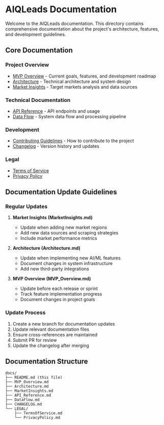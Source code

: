 # AIQLeads Documentation

Welcome to the AIQLeads documentation. This directory contains comprehensive documentation about the project's architecture, features, and development guidelines.

## Core Documentation

### Project Overview
- [MVP Overview](MVP_Overview.md) - Current goals, features, and development roadmap
- [Architecture](Architecture.md) - Technical architecture and system design
- [Market Insights](MarketInsights.md) - Target markets analysis and data sources

### Technical Documentation
- [API Reference](API_Reference.md) - API endpoints and usage
- [Data Flow](DataFlow.md) - System data flow and processing pipeline

### Development
- [Contributing Guidelines](../CONTRIBUTING.md) - How to contribute to the project
- [Changelog](CHANGELOG.md) - Version history and updates

### Legal
- [Terms of Service](LEGAL/TermsOfService.md)
- [Privacy Policy](LEGAL/PrivacyPolicy.md)

## Documentation Update Guidelines

### Regular Updates
1. **Market Insights (MarketInsights.md)**
   - Update when adding new market regions
   - Add new data sources and scraping strategies
   - Include market performance metrics

2. **Architecture (Architecture.md)**
   - Update when implementing new AI/ML features
   - Document changes in system infrastructure
   - Add new third-party integrations

3. **MVP Overview (MVP_Overview.md)**
   - Update before each release or sprint
   - Track feature implementation progress
   - Document changes in project goals

### Update Process
1. Create a new branch for documentation updates
2. Update relevant documentation files
3. Ensure cross-references are maintained
4. Submit PR for review
5. Update the changelog after merging

## Documentation Structure
```
docs/
├── README.md (this file)
├── MVP_Overview.md
├── Architecture.md
├── MarketInsights.md
├── API_Reference.md
├── DataFlow.md
├── CHANGELOG.md
└── LEGAL/
    ├── TermsOfService.md
    └── PrivacyPolicy.md
```